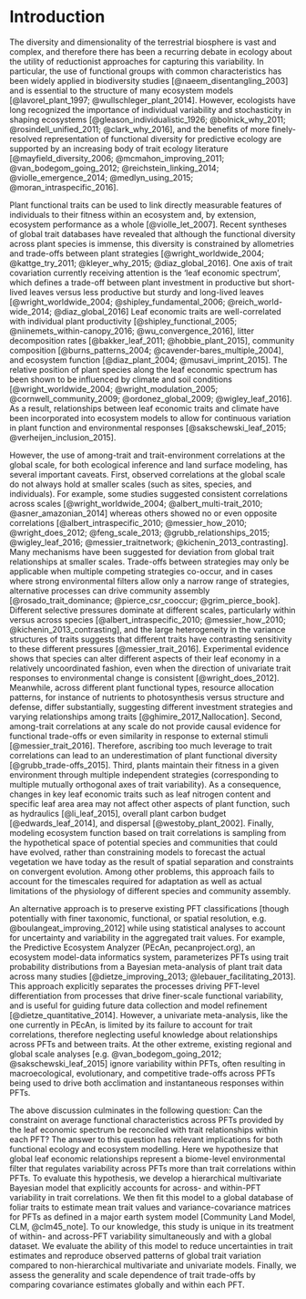 # Introduction

The diversity and dimensionality of the terrestrial biosphere is vast and complex, and therefore there has been a recurring debate in ecology about the utility of reductionist approaches for capturing this variability.
In particular, the use of functional groups with common characteristics has been widely applied in biodiversity studies [@naeem_disentangling_2003] and is essential to the structure of many ecosystem models [@lavorel_plant_1997; @wullschleger_plant_2014].
However, ecologists have long recognized the importance of individual variability and stochasticity in shaping ecosystems
[@gleason_individualistic_1926; @bolnick_why_2011; @rosindell_unified_2011; @clark_why_2016],
and the benefits of more finely-resolved representation of functional diversity for predictive ecology are supported by an increasing body of trait ecology literature
[@mayfield_diversity_2006; @mcmahon_improving_2011; @van_bodegom_going_2012; @reichstein_linking_2014; @violle_emergence_2014; @medlyn_using_2015; @moran_intraspecific_2016].

Plant functional traits can be used to link directly measurable features of individuals to their fitness within an ecosystem and, by extension, ecosystem performance as a whole [@violle_let_2007].
Recent syntheses of global trait databases have revealed that although the functional diversity across plant species is immense, this diversity is constrained by allometries and trade-offs between plant strategies [@wright_worldwide_2004; @kattge_try_2011; @kleyer_why_2015; @diaz_global_2016].
One axis of trait covariation currently receiving attention is the ‘leaf economic spectrum’, which defines a trade-off between plant investment in productive but short-lived leaves versus less productive but sturdy and long-lived leaves [@wright_worldwide_2004; @shipley_fundamental_2006; @reich_world-wide_2014; @diaz_global_2016]
Leaf economic traits are well-correlated with
individual plant productivity [@shipley_functional_2005; @niinemets_within-canopy_2016; @wu_convergence_2016],
litter decomposition rates [@bakker_leaf_2011; @hobbie_plant_2015],
community composition [@burns_patterns_2004; @cavender-bares_multiple_2004],
and ecosystem function [@diaz_plant_2004; @musavi_imprint_2015].
The relative position of plant species along the leaf economic spectrum has been shown to be influenced by climate and soil conditions
[@wright_worldwide_2004; @wright_modulation_2005; @cornwell_community_2009; @ordonez_global_2009; @wigley_leaf_2016].
As a result, relationships between leaf economic traits and climate have been incorporated into ecosystem models to allow for continuous variation in plant function and environmental responses
[@sakschewski_leaf_2015; @verheijen_inclusion_2015].

However, the use of among-trait and trait-environment correlations at the global scale, for both ecological inference and land surface modeling, has several important caveats.
First, observed correlations at the global scale do not always hold at smaller scales (such as sites, species, and individuals).
For example, some studies suggested consistent correlations across scales [@wright_worldwide_2004; @albert_multi-trait_2010; @asner_amazonian_2014]
whereas others showed no or even opposite correlations [@albert_intraspecific_2010; @messier_how_2010; @wright_does_2012; @feng_scale_2013; @grubb_relationships_2015; @wigley_leaf_2016; @messier_traitnetwork; @kichenin_2013_contrasting].
Many mechanisms have been suggested for deviation from global trait relationships at smaller scales.
Trade-offs between strategies may only be applicable when multiple competing strategies co-occur, and in cases where strong environmental filters allow only a narrow range of strategies, alternative processes can drive community assembly [@rosado_trait_dominance; @pierce_csr_cooccur; @grim_pierce_book].
Different selective pressures dominate at different scales, particularly within versus across species [@albert_intraspecific_2010; @messier_how_2010; @kichenin_2013_contrasting],
and the large heterogeneity in the variance structures of traits suggests that different traits have contrasting sensitivity to these different pressures [@messier_trait_2016].
Experimental evidence shows that species can alter different aspects of their leaf economy in a relatively uncoordinated fashion, even when the direction of univariate trait responses to environmental change is consistent [@wright_does_2012].
Meanwhile, across different plant functional types, resource allocation patterns, for instance of nutrients to photosynthesis versus structure and defense, differ substantially, suggesting different investment strategies and varying relationships among traits [@ghimire_2017_Nallocation].
Second, among-trait correlations at any scale do not provide causal evidence for functional trade-offs or even similarity in response to external stimuli [@messier_trait_2016].
Therefore, ascribing too much leverage to trait correlations can lead to an underestimation of plant functional diversity [@grubb_trade-offs_2015].
Third, plants maintain their fitness in a given environment through multiple independent strategies (corresponding to multiple mutually orthogonal axes of trait variability).
As a consequence, changes in key leaf economic traits such as leaf nitrogen content and specific leaf area area may not affect other aspects of plant function, such as
hydraulics [@li_leaf_2015],
overall plant carbon budget [@edwards_leaf_2014],
and dispersal [@westoby_plant_2002].
Finally, modeling ecosystem function based on trait correlations is sampling from the hypothetical space of potential species and communities that could have evolved, rather than constraining models to forecast the actual vegetation we have today as the result of spatial separation and constraints on convergent evolution.
Among other problems, this approach fails to account for the timescales required for adaptation as well as actual limitations of the physiology of different species and community assembly.

An alternative approach is to preserve existing PFT classifications
[though potentially with finer taxonomic, functional, or spatial resolution, e.g. @boulangeat_improving_2012]
while using statistical analyses to account for uncertainty and variability in the aggregated trait values.
For example, the Predictive Ecosystem Analyzer (PEcAn, pecanproject.org), an ecosystem model-data informatics system, parameterizes PFTs using trait probability distributions from a Bayesian meta-analysis of plant trait data across many studies
[@dietze_improving_2013; @lebauer_facilitating_2013].
This approach explicitly separates the processes driving PFT-level differentiation from processes that drive finer-scale functional variability,
and is useful for guiding future data collection and model refinement [@dietze_quantitative_2014].
However, a univariate meta-analysis, like the one currently in PEcAn, is limited by its failure to account for trait correlations, therefore neglecting useful knowledge about relationships across PFTs and between traits.
At the other extreme, existing regional and global scale analyses [e.g. @van_bodegom_going_2012; @sakschewski_leaf_2015] ignore variability within PFTs, often resulting in macroecological, evolutionary, and competitive trade-offs across PFTs being used to drive both acclimation and instantaneous responses within PFTs.

The above discussion culminates in the following question: 
Can the constraint on average functional characteristics across PFTs provided by the leaf economic spectrum be reconciled with trait relationships within each PFT? 
The answer to this question has relevant implications for both functional ecology and ecosystem modelling.
Here we hypothesize that global leaf economic relationships represent a biome-level environmental filter that regulates variability across PFTs more than trait correlations within PFTs.
To evaluate this hypothesis, we develop a hierarchical multivariate Bayesian model that explicitly accounts for across- and within-PFT variability in trait correlations.
We then fit this model to a global database of foliar traits to estimate mean trait values and variance-covariance matrices for PFTs as defined in a major earth system model [Community Land Model, CLM, @clm45_note].
To our knowledge, this study is unique in its treatment of within- and across-PFT variability simultaneously and with a global dataset.
We evaluate the ability of this model to reduce uncertainties in trait estimates and reproduce observed patterns of global trait variation compared to non-hierarchical multivariate and univariate models.
Finally, we assess the generality and scale dependence of trait trade-offs by comparing covariance estimates globally and within each PFT.
